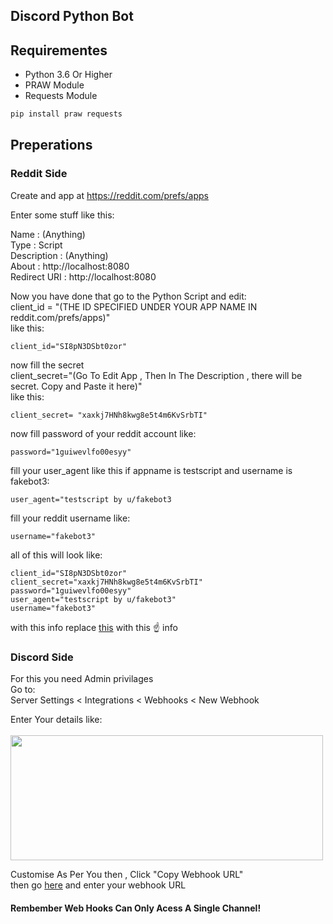 ## Discord Python Bot
## Requirementes
- Python 3.6 Or Higher
- PRAW Module
- Requests Module


```bash
pip install praw requests
```



## Preperations

### Reddit Side
Create and app at https://reddit.com/prefs/apps

Enter some stuff like this:

Name : (Anything)
<br>
Type : Script
<br>
Description : (Anything)
<br>
About : http://localhost:8080
<br>
Redirect URI : http://localhost:8080

Now you have done that go to the Python Script and edit:
<br>
client_id = "(THE ID SPECIFIED UNDER YOUR APP NAME IN reddit.com/prefs/apps)"
<br>
like this:
```
client_id="SI8pN3DSbt0zor"
```
now fill the secret
<br>
client_secret="(Go To Edit App , Then In The Description , there will be secret. Copy and Paste it here)"
<br>
like this:
```
client_secret= "xaxkj7HNh8kwg8e5t4m6KvSrbTI"
```
now fill password of your reddit account like:
```
password="1guiwevlfo00esyy"
```
fill your user_agent like this if appname is testscript and username is fakebot3:
```
user_agent="testscript by u/fakebot3
```
fill your reddit username like:
```
username="fakebot3"
```
all of this will look like:
```
client_id="SI8pN3DSbt0zor"
client_secret="xaxkj7HNh8kwg8e5t4m6KvSrbTI"
password="1guiwevlfo00esyy"
user_agent="testscript by u/fakebot3"
username="fakebot3"

```
with this info replace [this](https://github.com/fast-and-curious-1910/Discord-Python-Bot/blob/44875f6a1adc4ef3fdb487484e5f29db1f10b024/config.py#L19-L23) with this :point_up: info



### Discord Side

For this you need Admin privilages
<br>
Go to:
<br>
Server Settings < Integrations < Webhooks < New Webhook

Enter Your details like:
<br>
<br>
<img src=https://i.imgur.com/o3Bo9Ea.png width=500 height=200>

Customise As Per You then , Click "Copy Webhook URL" 
<br>
then go [here](https://github.com/fast-and-curious-1910/Discord-Python-Bot/blob/44875f6a1adc4ef3fdb487484e5f29db1f10b024/config.py#L5) and enter your webhook URL


#### Rembember Web Hooks Can Only Acess A Single Channel!

